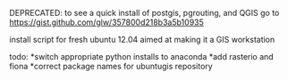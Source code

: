 DEPRECATED: to see a quick install of postgis, pgrouting, and QGIS go to https://gist.github.com/glw/357800d218b3a5b10935

install script for fresh ubuntu 12.04 aimed at making it a GIS workstation


todo: 
*switch appropriate python installs to anaconda
*add rasterio and fiona
*correct package names for ubuntugis repository
